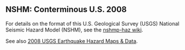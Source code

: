 ## NSHM: Conterminous U.S. 2008

For details on the format of this U.S. Geological Survey (USGS) National Seismic Hazard Model (NSHM), see the [nshmp-haz wiki](https://github.com/usgs/nshmp-haz/wiki).

See also [2008 USGS Earthquake Hazard Maps & Data](http://earthquake.usgs.gov/hazards/products/conterminous/).
